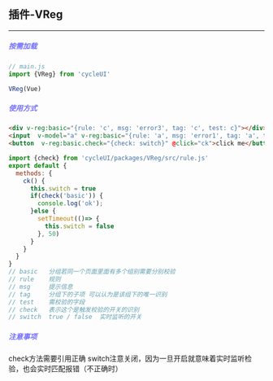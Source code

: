 ## 插件-VReg
--- 
##### <font color='#7370ff'>按需加载</font>
```js
// main.js
import {VReg} from 'cycleUI'

VReg(Vue)
```

##### <font color='#7370ff'>使用方式</font>
```html
<div v-reg:basic="{rule: 'c', msg: 'error3', tag: 'c', test: c}"></div>
<input  v-model="a" v-reg:basic="{rule: 'a', msg: 'error1', tag: 'a', test: a}">
<button  v-reg:basic.check="{check: switch}" @click="ck">click me</button>
```
```js
import {check} from 'cycleUI/packages/VReg/src/rule.js'
export default {
  methods: {
    ck() {
      this.switch = true
      if(check('basic')) {
        console.log('ok');
      }else {
        setTimeout(()=> {
          this.switch = false
        }, 50)
      }
    }
  }
}
// basic   分组若同一个页面里面有多个组别需要分别校验
// rule    规则
// msg     提示信息
// tag     分组下的子项 可以认为是该组下的唯一识别
// test    需校验的字段
// check   表示这个是触发校验的开关的识别
// switch  true / false  实时监听的开关
```
##### <font color='#7370ff'>注意事项</font>
check方法需要引用正确
switch注意关闭，因为一旦开启就意味着实时监听检验，也会实时匹配报错（不正确时）

